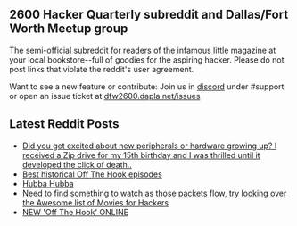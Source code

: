 ## 2600 Hacker Quarterly subreddit and Dallas/Fort Worth Meetup group
The semi-official subreddit for readers of the infamous little magazine at your local bookstore--full of goodies for the aspiring hacker. Please do not post links that violate the reddit's user agreement.

Want to see a new feature or contribute: 
Join us in [discord](https://dfw2600.dapla.net/chat) under #support or open an issue ticket at [dfw2600.dapla.net/issues](https://dfw2600.dapla.net/issues)

## Latest Reddit Posts
<!-- BLOG-POST-LIST:START -->
- [Did you get excited about new peripherals or hardware growing up? I received a Zip drive for my 15th birthday and I was thrilled until it developed the click of death..](https://www.reddit.com/r/2600/comments/1b0kcmo/did_you_get_excited_about_new_peripherals_or/)
- [Best historical Off The Hook episodes](https://www.reddit.com/r/2600/comments/1b0d78r/best_historical_off_the_hook_episodes/)
- [Hubba Hubba](https://www.reddit.com/r/2600/comments/1b05ept/hubba_hubba/)
- [Need to find something to watch as those packets flow, try looking over the Awesome list of Movies for Hackers](https://www.reddit.com/r/2600/comments/1ayfy9s/need_to_find_something_to_watch_as_those_packets/)
- [NEW 'Off The Hook' ONLINE](https://2600.com/hook/21-02-2024)
<!-- BLOG-POST-LIST:END -->

